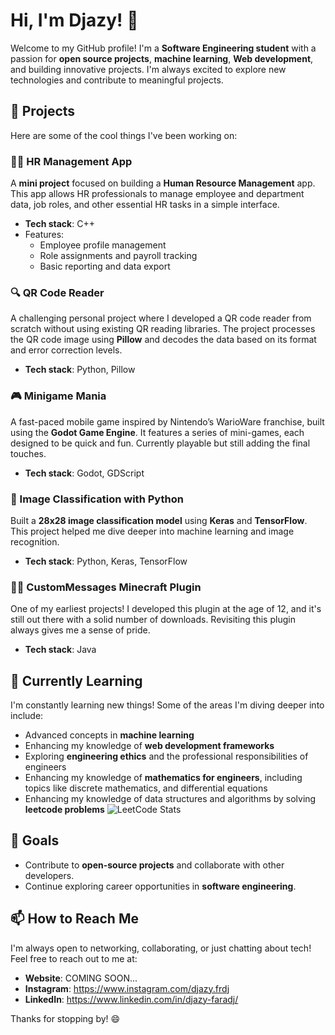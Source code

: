 # Hi, I'm Djazy! 👋

Welcome to my GitHub profile! I'm a **Software Engineering student** with a passion for **open source projects**, **machine learning**, **Web development**, and building innovative projects. I'm always excited to explore new technologies and contribute to meaningful projects.


## 🚀 Projects

Here are some of the cool things I've been working on:

### 🧑‍💻 HR Management App
A **mini project** focused on building a **Human Resource Management** app. This app allows HR professionals to manage employee and department data, job roles, and other essential HR tasks in a simple interface.
- **Tech stack**: C++
- Features:
  - Employee profile management
  - Role assignments and payroll tracking
  - Basic reporting and data export

### 🔍 QR Code Reader
A challenging personal project where I developed a QR code reader from scratch without using existing QR reading libraries. The project processes the QR code image using **Pillow** and decodes the data based on its format and error correction levels.
- **Tech stack**: Python, Pillow
  
### 🎮 Minigame Mania
A fast-paced mobile game inspired by Nintendo’s WarioWare franchise, built using the **Godot Game Engine**. It features a series of mini-games, each designed to be quick and fun. Currently playable but still adding the final touches.
- **Tech stack**: Godot, GDScript

### 🧠 Image Classification with Python
Built a **28x28 image classification model** using **Keras** and **TensorFlow**. This project helped me dive deeper into machine learning and image recognition.
- **Tech stack**: Python, Keras, TensorFlow

### 🧑‍💼 CustomMessages Minecraft Plugin
One of my earliest projects! I developed this plugin at the age of 12, and it's still out there with a solid number of downloads. Revisiting this plugin always gives me a sense of pride.
- **Tech stack**: Java

## 🌱 Currently Learning
I'm constantly learning new things! Some of the areas I'm diving deeper into include:
- Advanced concepts in **machine learning**
- Enhancing my knowledge of **web development frameworks**
- Exploring **engineering ethics** and the professional responsibilities of engineers
- Enhancing my knowledge of **mathematics for engineers**, including topics like discrete mathematics, and differential equations
- Enhancing my knowledge of data structures and algorithms by solving **leetcode problems**
 ![LeetCode Stats](https://leetcard.jacoblin.cool/jazzzy?theme=dark&font=Noto%20Sans%20Buhid&border_radius=10&show_rank=false)

## 🎯 Goals
- Contribute to **open-source projects** and collaborate with other developers.
- Continue exploring career opportunities in **software engineering**.

## 📫 How to Reach Me
I'm always open to networking, collaborating, or just chatting about tech! Feel free to reach out to me at:

- **Website**: COMING SOON...
- **Instagram**: https://www.instagram.com/djazy.frdj
- **LinkedIn**: https://www.linkedin.com/in/djazy-faradj/

Thanks for stopping by! 😄
